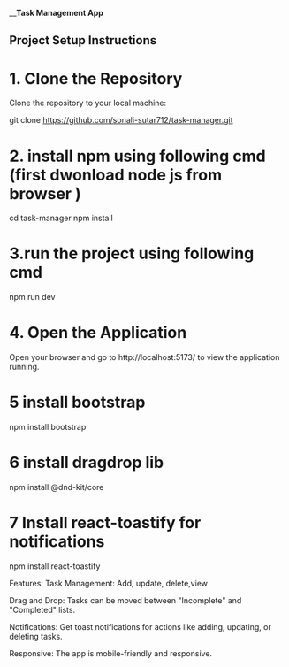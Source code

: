 ____________Task Management App__________

## Project Setup Instructions

# 1. Clone the Repository

Clone the repository to your local machine:

git clone https://github.com/sonali-sutar712/task-manager.git

# 2. install npm using following cmd (first dwonload node js from browser  )
cd task-manager
npm install

# 3.run the project using following cmd
npm run dev

# 4. Open the Application
Open your browser and go to  http://localhost:5173/ to view the application running.


# 5 install bootstrap 

npm install bootstrap

# 6 install dragdrop lib

npm install @dnd-kit/core

# 7 Install react-toastify for notifications

npm install react-toastify



Features:
Task Management: Add, update, delete,view

Drag and Drop: Tasks can be moved between "Incomplete" and "Completed" lists.

Notifications: Get toast notifications for actions like adding, updating, or deleting tasks.

Responsive: The app is mobile-friendly and responsive.

